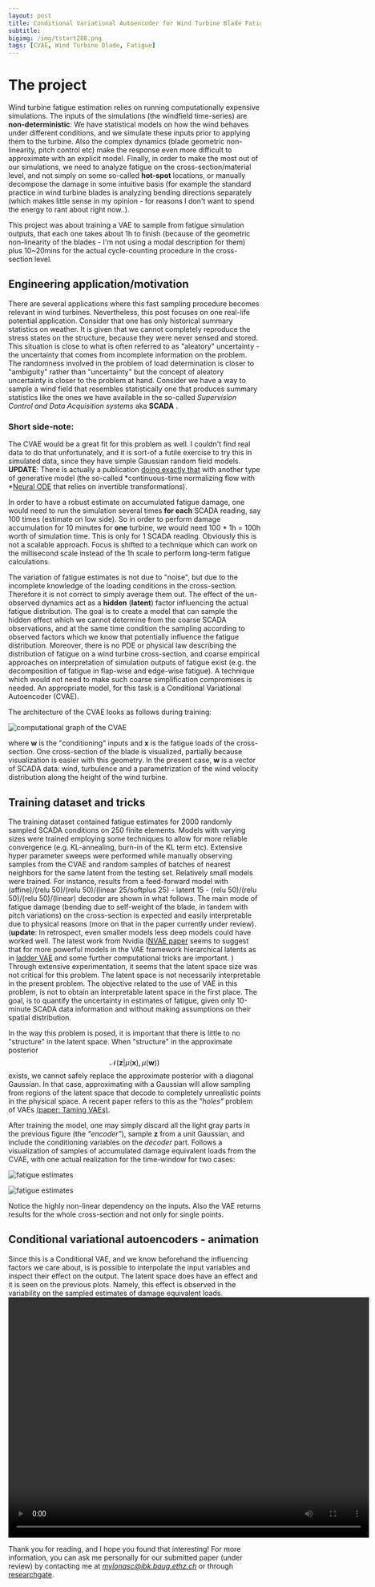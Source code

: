 ```yaml
---
layout: post
title: Conditional Variational Autoencoder for Wind Turbine Blade Fatigue Damage Estimation
subtitle: 
bigimg: /img/tstart288.png
tags: [CVAE, Wind Turbine Dlade, Fatigue]
---
```

# The project

Wind turbine fatigue estimation relies on running computationally expensive simulations. 
The inputs of the simulations (the windfield time-series) are **non-deterministic**: We have statistical models on how the wind 
behaves under different conditions, and we simulate these inputs prior to applying them to the turbine.
Also the complex dynamics (blade geometric non-linearity, pitch control etc) make the response even more difficult to approximate with an explicit model.
Finally, in order to make the most out of our simulations, we need to analyze fatigue on the cross-section/material level, and not simply on some so-called **hot-spot** locations, or manually decompose the damage in some intuitive basis (for example the standard practice in wind turbine blades is analyzing bending directions separately (which makes little sense in my opinion - for reasons I don't want to spend the energy to rant about right now..). 

This project was about training a VAE to sample from fatigue simulation outputs, that each one takes about 1h to finish (because of
 the geometric non-linearity of the blades - I'm not using a modal description for them) plus 10~20mins for the
 actual cycle-counting procedure in the cross-section level.

## Engineering application/motivation
There are several applications where this fast sampling procedure becomes relevant in wind turbines. Nevertheless, this post focuses on one real-life potential application. 
Consider that one has only historical summary statistics on weather. It is given that we cannot completely reproduce the stress
 states on the structure, because they were never sensed and stored. This situation is close to what is often referred to as "aleatory" uncertainty - the uncertainty that comes 
from incomplete information on the problem. The randomness involved in the problem of load determination is closer to "ambiguity" rather than "uncertainty" but the concept 
of aleatory uncertainty is closer to the problem at hand. Consider we have a way to sample a wind field that 
resembles statistically one that produces summary statistics like the ones we have available in the so-called *Supervision Control and Data Acquisition systems* aka **SCADA** . 

### Short side-note:
 The CVAE would be a great fit for this problem as well. I couldn't find real data to do that unfortunately, 
and it is sort-of a futile exercise to try this in simulated data, since they have simple Gaussian random field models.
**UPDATE**: There is actually a publication [doing exactly that](https://arxiv.org/pdf/1911.05180.pdf) with another type of generative model (the so-called *continuous-time normalizing flow with *[Neural ODE](https://arxiv.org/abs/1806.07366) that relies on invertible transformations).

In order to have a robust estimate on accumulated fatigue damage, one would need to run the simulation several times **for each** SCADA reading, say 100 times (estimate on low side).
So in order to perform damage accumulation for 10 minutes for **one** turbine, we would need 100 * 1h = 100h worth of simulation time. This is only for 1 SCADA reading.
Obviously this is not a scalable approach. Focus is shifted to a technique which can work on the millisecond scale instead of the 1h scale to perform long-term fatigue calculations.

The variation of fatigue estimates is not due to "noise", but due to the incomplete knowledge of the loading conditions in the cross-section. Therefore it is not correct to simply average them out. 
The effect of the un-observed dynamics act as a **hidden** (**latent**) factor influencing the actual fatigue distribution. The goal is to create a model that can sample the 
hidden effect which we cannot determine from the coarse SCADA observations, and at the same time condition the sampling according to observed factors which we know that potentially 
influence the fatigue distribution. Moreover, there is no PDE or physical law describing the distribution of fatigue on a wind turbine cross-section, and coarse empirical approaches 
on interpretation of simulation outputs of fatigue exist (e.g. the decomposition of fatigue in flap-wise and edge-wise fatigue). A technique which would not need to make 
such coarse simplification compromises is needed. An appropriate model, for this task is a Conditional Variational Autoencoder (CVAE).

The architecture of the CVAE looks as follows during training:

![computational graph of the CVAE](/img/cvaesvg.png)

where **w** is the "conditioning" inputs and **x** is the fatigue loads of the cross-section. One cross-section of the 
blade is visualized, partially because visualization is easier with this geometry.
In the present case, **w** is a vector of SCADA data: wind, turbulence and a parametrization of the wind velocity distribution along the height of the wind turbine.

## Training dataset and tricks
The training dataset contained fatigue estimates for 2000 randomly sampled SCADA conditions on 250 finite elements. 
Models with varying sizes were trained employing some techniques to allow for more reliable convergence (e.g. KL-annealing, burn-in of the KL term etc).
Extensive hyper parameter sweeps were performed while manually observing samples from the CVAE and random samples of batches of nearest neighbors for the same latent from the testing set.
Relatively small models were trained. For instance, results from a feed-forward model with (affine)/(relu 50)/(relu 50)/(linear 25/softplus 25) - latent 15 - (relu 50)/(relu 50)/(relu 50)/(linear) decoder are shown in what follows. The main mode of fatigue damage (bending due to self-weight of the blade, in tandem with pitch variations) on the cross-section is expected and easily interpretable due to physical reasons (more on that in the paper currently under review). (**update**: In retrospect, even smaller models less deep models could have worked well. The latest work from Nvidia ([NVAE paper](https://papers.nips.cc/paper/2020/hash/e3b21256183cf7c2c7a66be163579d37-Abstract.html) seems to suggest that for more powerful models in the VAE framework  hierarchical latents as in [ladder VAE](https://arxiv.org/pdf/1602.02282) and some further computational tricks are important. ) 
Through extensive experimentation, it seems that the latent space size was not critical for this problem. The latent space is not necessarily interpretable in the present problem.
The objective related to the use of VAE in this problem, is not to obtain an interpretable latent space in the first place. The goal, is to quantify the uncertainty in estimates of fatigue, given only 10-minute SCADA data information and without making assumptions on their spatial distribution.

In the way this problem is posed, it is important that there is little to no "structure"
 in the latent space. When "structure" in the approximate posterior 
$$ \mathcal{N}(\mathbf{z}|\mu(\mathbf{x}),\mu(\mathbf{w})) $$ exists, we cannot safely replace the approximate 
posterior with a diagonal Gaussian. In that case, approximating with a Gaussian will allow sampling from regions of the latent space that
decode to completely unrealistic points in the physical space. A recent paper refers to this as the *"holes"* problem of VAEs [(paper: Taming VAEs)](https://arxiv.org/abs/1810.00597).

After training the model, one may simply discard all the light gray parts in the previous figure (the *"encoder"*), sample **z** from a unit Gaussian, and include the conditioning variables on the *decoder* part. Follows a visualization of samples of accumulated damage
equivalent loads from the CVAE, with one actual realization for the time-window for two cases:

![fatigue estimates](/img/tstart288.png)

![fatigue estimates](/img/tstart1200.png)


Notice the highly non-linear dependency on the inputs. Also the VAE returns results for the whole cross-section and not only for single points. 

## Conditional variational autoencoders - animation
Since this is a Conditional VAE, and we know beforehand the influencing factors we care about, is is possible to interpolate the input variables and inspect their effect on the output.
The latent space does have an effect and it is seen on the previous plots. Namely, this effect is observed in the variability on the sampled estimates of damage equivalent loads.
<video width="720" height="480" controls="controls">
  <source src="/img/conditional_VAE_for_wind_turbine_blade_Fatigue.mp4" type="video/mp4">
</video>

Thank you for reading, and I hope you found that interesting! For more information, you can ask me personally for our submitted paper (under review) by contacting me at *mylonasc@ibk.baug.ethz.ch* or through [researchgate](https://www.researchgate.net/profile/Charilaos_Mylonas). 


[//]: # " # Variational Autoencoders"
[//]: # "Variational techniques in statistics have been around for some time. Relatively recently"
